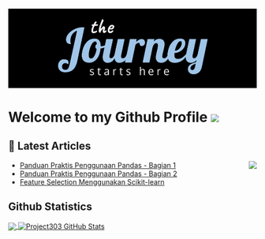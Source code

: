 [![Header](https://raw.githubusercontent.com/project303/project303/master/Project303.png "Header")](https://instagram.com/sigit.ig)


# Welcome to my Github Profile ![](https://komarev.com/ghpvc/?username=project303&label=PROFILE+VISITS)


## 📃 Latest Articles

<img align='right' src="https://media0.giphy.com/media/f6hnhHkks8bk4jwjh3/giphy.gif" height="150px">

<!-- BLOG-POST-LIST:START -->
- [Panduan Praktis Penggunaan Pandas - Bagian 1](https://hub.idbigdata.com/sigit-prasetyo/panduan-praktis-penggunaan-pandas-bagian-1-39)
- [Panduan Praktis Penggunaan Pandas - Bagian 2](https://hub.idbigdata.com/sigit-prasetyo/panduan-praktis-penggunaan-pandas-bagian-2-40)
- [Feature Selection Menggunakan Scikit-learn](https://www.datalearns247.com/feature-selection-menggunakan-scikit-learn-71)
<!-- BLOG-POST-LIST:END -->




## Github Statistics
<a href="https://github.com/project303/project303">
  <img align="center" src="https://github-readme-stats.vercel.app/api/top-langs/?username=project303&hide=java,html,tex&title_color=ffffff&text_color=c9cacc&icon_color=2bbc8a&bg_color=1d1f21&langs_count=3" />
</a>

<a href="https://github.com/project303/project303">
  <img align="center" src="https://github-readme-stats.vercel.app/api?username=project303&show_icons=true&line_height=27&count_private=true&title_color=ffffff&text_color=c9cacc&icon_color=2bbc8a&bg_color=1d1f21" alt="Project303 GitHub Stats" />
</a>

<!--

### Hi there 👋
**project303/project303** is a ✨ _special_ ✨ repository because its `README.md` (this file) appears on your GitHub profile.

Here are some ideas to get you started:

- 🔭 I’m currently working on ...
- 🌱 I’m currently learning ...
- 👯 I’m looking to collaborate on ...
- 🤔 I’m looking for help with ...
- 💬 Ask me about ...
- 📫 How to reach me: ...
- 😄 Pronouns: ...
- ⚡ Fun fact: ...
-->
